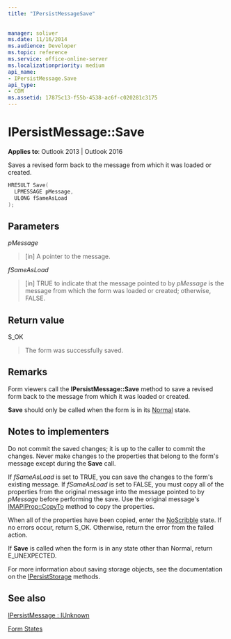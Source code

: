 ```yaml
---
title: "IPersistMessageSave"
 
 
manager: soliver
ms.date: 11/16/2014
ms.audience: Developer
ms.topic: reference
ms.service: office-online-server
ms.localizationpriority: medium
api_name:
- IPersistMessage.Save
api_type:
- COM
ms.assetid: 17875c13-f55b-4538-ac6f-c020281c3175
---
```


# IPersistMessage::Save

  
  
**Applies to**: Outlook 2013 | Outlook 2016 
  
Saves a revised form back to the message from which it was loaded or created.
  
```cpp
HRESULT Save(
  LPMESSAGE pMessage,
  ULONG fSameAsLoad
);
```

## Parameters

 _pMessage_
  
> [in] A pointer to the message.
    
 _fSameAsLoad_
  
> [in] TRUE to indicate that the message pointed to by  _pMessage_ is the message from which the form was loaded or created; otherwise, FALSE. 
    
## Return value

S_OK 
  
> The form was successfully saved.
    
## Remarks

Form viewers call the **IPersistMessage::Save** method to save a revised form back to the message from which it was loaded or created. 
  
 **Save** should only be called when the form is in its [Normal](normal-state.md) state. 
  
## Notes to implementers

Do not commit the saved changes; it is up to the caller to commit the changes. Never make changes to the properties that belong to the form's message except during the **Save** call. 
  
If  _fSameAsLoad_ is set to TRUE, you can save the changes to the form's existing message. If  _fSameAsLoad_ is set to FALSE, you must copy all of the properties from the original message into the message pointed to by  _pMessage_ before performing the save. Use the original message's [IMAPIProp::CopyTo](imapiprop-copyto.md) method to copy the properties. 
  
When all of the properties have been copied, enter the [NoScribble](noscribble-state.md) state. If no errors occur, return S_OK. Otherwise, return the error from the failed action. 
  
If **Save** is called when the form is in any state other than Normal, return E_UNEXPECTED. 
  
For more information about saving storage objects, see the documentation on the [IPersistStorage](https://msdn.microsoft.com/library/1c1a20fc-c101-4cbc-a7a6-30613aa387d7%28Office.15%29.aspx) methods. 
  
## See also



[IPersistMessage : IUnknown](ipersistmessageiunknown.md)


[Form States](form-states.md)

